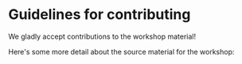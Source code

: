 # Guidelines for contributing

We gladly accept contributions to the workshop material!

Here's some more detail about the source material for the workshop:
